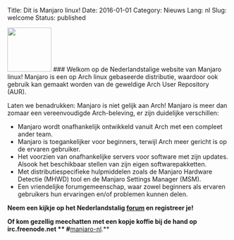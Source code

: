 Title: Dit is Manjaro linux!
Date: 2016-01-01
Category: Nieuws
Lang: nl
Slug: welcome
Status: published

<img src="{filename}/images/Tux_manjaro.png" width="100">
### Welkom op de Nederlandstalige website van Manjaro linux!
Manjaro is een op Arch linux gebaseerde distributie, waardoor ook gebruik kan gemaakt
worden van de geweldige Arch User Repository (AUR).

Laten we benadrukken: Manjaro is niet gelijk aan Arch!
Manjaro is meer dan zomaar een vereenvoudigde Arch-beleving, er zijn duidelijke
verschillen:

<!-- PELICAN_END_SUMMARY -->

- Manjaro wordt onafhankelijk ontwikkeld vanuit Arch met een compleet ander
team.
- Manjaro is toegankelijker voor beginners, terwijl Arch meer gericht is op de
ervaren gebruiker.
- Het voorzien van onafhankelijke servers voor software met zijn
updates. Alsook het beschikbaar stellen van zijn eigen softwarepakketten.
- Met distributiespecifieke hulpmiddelen zoals de Manjaro Hardware Detectie
(MHWD) tool en de Manjaro Settings Manager (MSM).  
- Een vriendelijke forumgemeenschap, waar zowel beginners als ervaren gebruikers
hun ervaringen en/of problemen kunnen delen.

**Neem een kijkje op het Nederlandstalig
[forum](http://www.manjaro-nl.org/smfnl/index.php) en registreer je!**

**Of kom gezellig meechatten met een kopje koffie bij de hand op irc.freenode.net
** #**[manjaro-nl]({filename}/pages/irc.md).**
